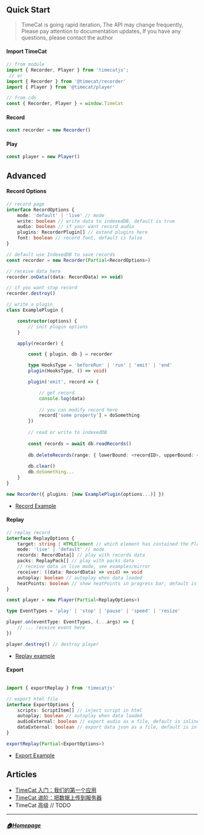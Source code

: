 ## Quick Start

> TimeCat is going rapid iteration, The API may change frequently, Please pay attention to documentation updates, If you have any questions, please contact the author

#### Import TimeCat
```ts
// from module
import { Recorder, Player } from 'timecatjs';
 // or
import { Recorder } from '@timecat/recorder'
import { Player } from '@timecat/player'

// from cdn
const { Recorder, Player } = window.TimeCat
```

#### Record

```ts
const recorder = new Recorder()
```
#### Play

```ts
const player = new Player()
```

## Advanced

#### Record Options
```ts
// record page
interface RecordOptions {
    mode: 'default' | 'live' // mode
    write: boolean // write data to indexedDB, default is true
    audio: boolean // if your want record audio
    plugins: RecorderPlugin[] // extend plugins here
    font: boolean // record font, default is false
}

// default use IndexedDB to save records
const recorder = new Recorder(Partial<RecordOptions>)

// receive data here
recorder.onData((data: RecordData) => void)

// if you want stop record
recorder.destroy()

// write a plugin 
class ExamplePlugin {

    constructor(options) {
        // init plugin options
    }

    apply(recorder) {

        const { plugin, db } = recorder

        type HooksType = 'beforeRun' | 'run' | 'emit' | 'end'
        plugin(HooksType, () => void)

        plugin('emit', record => {

            // get record
            console.log(data)
            
            // you can modify record here
            record['some property'] = doSomething
        })
        
        // read or write to indexedDB
       
        const records = await db.readRecords()
        
        db.deleteRecords(range: { lowerBound: <recordID>, upperBound: <recordID> })
       
        db.clear()
        db.doSomething...
    }
}

new Recorder({ plugins: [new ExamplePlugin(options...)] })

```
- [Record Example](https://github.com/oct16/TimeCat/blob/master/examples/todo.html#L257-L275) 

#### Replay

```ts
// replay record
interface ReplayOptions {
    target: string | HTMLElement // which element has contained the Player, default is Body
    mode: 'live' | 'default' // mode
    records: RecordData[] // play with records data
    packs: ReplayPack[] // play with packs data
    // receive data in live mode, see examples/mirror
    receiver: ((data: RecordData) => void) => void
    autoplay: boolean // autoplay when data loaded
    heatPoints: boolean // show heatPoints in progress bar, default is false
}

const player = new Player(Partial<ReplayOptions>)

type EventTypes = 'play' | 'stop' | 'pause' | 'speed' | 'resize'

player.on(eventType: EventTypes, (...args) => {
    // ... receive event here
})

player.destroy() // destroy player

```
- [Replay example](https://github.com/oct16/TimeCat/blob/master/examples/replay.html#L1-L29)


#### Export
```ts

import { exportReplay } from 'timecatjs'

// export html file
interface ExportOptions {
    scripts: ScriptItem[] // inject script in html
    autoplay: boolean // autoplay when data loaded
    audioExternal: boolean // export audio as a file, default is inline
    dataExternal: boolean // export data json as a file, default is inline
}

exportReplay(Partial<ExportOptions>)
```
- [Export Example](https://github.com/oct16/TimeCat/blob/5172352a6494c1182e83452605677796e0fe0f46/packages/player/src/keyboard.ts#L96-L154)


## Articles
 - [TimeCat 入门：我们的第一个应用](record-and-replay.md)
 - [TimeCat 进阶：把数据上传到服务器](upload-to-server.md)
 - TimeCat 高级 // TODO

---
##### [🏠Homepage](../README.md) 
